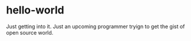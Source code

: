 # hello-world
Just getting into it.
Just an upcoming programmer tryign to get the gist of open source world.
